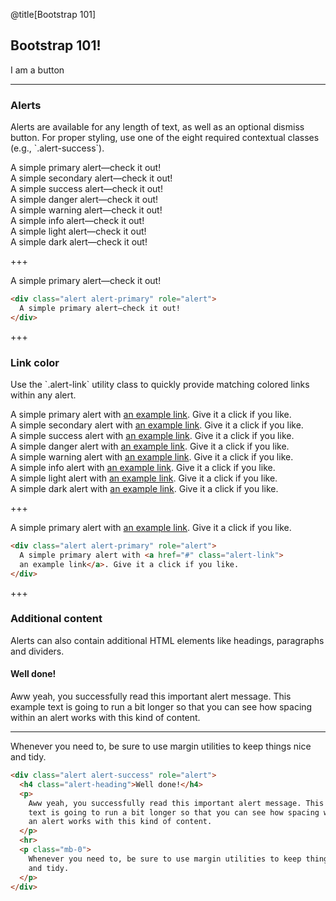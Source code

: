 @title[Bootstrap 101]

## Bootstrap 101!

<div class="btn btn-primary">I am a button</div>

---

### Alerts

<p>
  Alerts are available for any length of text, as well as an optional dismiss
  button. For proper styling, use one of the eight required contextual classes
  (e.g., `.alert-success`).
</p>

<div class="alert alert-primary mx-4 text-left p-3 mb-3" role="alert">
  A simple primary alert—check it out!
</div>
<div class="alert alert-secondary mx-4 text-left p-3 mb-3" role="alert">
  A simple secondary alert—check it out!
</div>
<div class="alert alert-success mx-4 text-left p-3 mb-3" role="alert">
  A simple success alert—check it out!
</div>
<div class="alert alert-danger mx-4 text-left p-3 mb-3" role="alert">
  A simple danger alert—check it out!
</div>
<div class="alert alert-warning mx-4 text-left p-3 mb-3" role="alert">
  A simple warning alert—check it out!
</div>
<div class="alert alert-info mx-4 text-left p-3 mb-3" role="alert">
  A simple info alert—check it out!
</div>
<div class="alert alert-light mx-4 text-left p-3 mb-3" role="alert">
  A simple light alert—check it out!
</div>
<div class="alert alert-dark mx-4 text-left p-3 mb-3" role="alert">
  A simple dark alert—check it out!
</div>

+++

<div class="alert alert-primary mx-4 text-left p-3 mb-3" role="alert">
  A simple primary alert—check it out!
</div>

```html
<div class="alert alert-primary" role="alert">
  A simple primary alert—check it out!
</div>
```

+++

### Link color

<p>
  Use the `.alert-link` utility class to quickly provide matching colored links
  within any alert.
</p>

<div class="alert alert-primary mx-4 text-left p-3 mb-3" role="alert">
  A simple primary alert with <a href="#" class="alert-link">an example link</a>. Give it a click if you like.
</div>
<div class="alert alert-secondary mx-4 text-left p-3 mb-3" role="alert">
  A simple secondary alert with <a href="#" class="alert-link">an example link</a>. Give it a click if you like.
</div>
<div class="alert alert-success mx-4 text-left p-3 mb-3" role="alert">
  A simple success alert with <a href="#" class="alert-link">an example link</a>. Give it a click if you like.
</div>
<div class="alert alert-danger mx-4 text-left p-3 mb-3" role="alert">
  A simple danger alert with <a href="#" class="alert-link">an example link</a>. Give it a click if you like.
</div>
<div class="alert alert-warning mx-4 text-left p-3 mb-3" role="alert">
  A simple warning alert with <a href="#" class="alert-link">an example link</a>. Give it a click if you like.
</div>
<div class="alert alert-info mx-4 text-left p-3 mb-3" role="alert">
  A simple info alert with <a href="#" class="alert-link">an example link</a>. Give it a click if you like.
</div>
<div class="alert alert-light mx-4 text-left p-3 mb-3" role="alert">
  A simple light alert with <a href="#" class="alert-link">an example link</a>. Give it a click if you like.
</div>
<div class="alert alert-dark mx-4 text-left p-3 mb-3" role="alert">
  A simple dark alert with <a href="#" class="alert-link">an example link</a>. Give it a click if you like.
</div>

+++

<div class="alert alert-primary mx-4 text-left p-3 mb-3" role="alert">
  A simple primary alert with <a href="#" class="alert-link">
  an example link</a>. Give it a click if you like.
</div>

```html
<div class="alert alert-primary" role="alert">
  A simple primary alert with <a href="#" class="alert-link">
  an example link</a>. Give it a click if you like.
</div>
```

+++

### Additional content

<p>
  Alerts can also contain additional HTML elements like headings, paragraphs
  and dividers.
</p>

<div class="alert alert-success mx-4 text-left p-4" role="alert">
  <h4 class="alert-heading">Well done!</h4>
  <p>
    Aww yeah, you successfully read this important alert message. This example
    text is going to run a bit longer so that you can see how spacing within
    an alert works with this kind of content.
  </p>
  <hr>
  <p class="mb-0">
    Whenever you need to, be sure to use margin utilities to keep things nice
    and tidy.
  </p>
</div>

```html
<div class="alert alert-success" role="alert">
  <h4 class="alert-heading">Well done!</h4>
  <p>
    Aww yeah, you successfully read this important alert message. This example
    text is going to run a bit longer so that you can see how spacing within
    an alert works with this kind of content.
  </p>
  <hr>
  <p class="mb-0">
    Whenever you need to, be sure to use margin utilities to keep things nice
    and tidy.
  </p>
</div>
```
